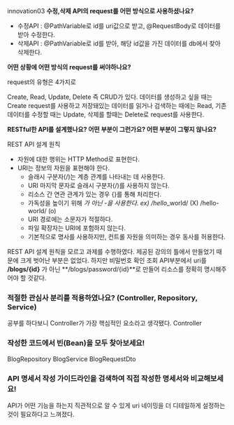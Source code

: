  innovation03
 **수정,삭제 API의 request를 어떤 방식으로 사용하셨나요?**

- 수정API : @PathVariable로 id를 uri값으로 받고, @RequestBody로 데이터를 받아 수정한다.
- 삭제API : @PathVariable로 id를 받아, 해당 id값을 가진 데이터를 db에서 찾아 삭제한다.

**어떤 상황에 어떤 방식의 request를 써야하나요?**

request의 유형은 4가지로

Create, Read, Update, Delete 즉 CRUD가 있다. 데이터를 생성하고 싶을 때는 Create request를 사용하고 저장돼있는 데이터를 읽거나 검색하는 때에는 Read, 기존 데이터를 수정할 때는 Update, 삭제를 할때는 Delete로 request를 사용한다. 

**RESTful한 API를 설계했나요? 어떤 부분이 그런가요? 어떤 부분이 그렇지 않나요?**

REST API 설계 원칙

- 자원에 대한 행위는 HTTP Method로 표현한다.
- URI는 정보의 자원을 표현해야 한다.
    - 슬래시 구분자(/)는 계층 관계를 나타내는 데 사용한다.
    - URI 마지막 문자로 슬래시 구분자(/)를 사용하지 않는다.
    - 리소스 간 연관 관계가 있는 경우 {}를 통해 처리한다.
    - 가독성을 높이기 위해  *가 아닌 -을 사용한다.  ex) /hello*_world/ (X) /hello-world/ (o)
    - URI 경로에는 소문자가 적절하다.
    - 파일 확장자는 URI에 포험하지 않는다.
    - 기본적으로 명사를 사용하지만, 컨트롤 자원을 의미하는 경우 동사를 허용한다.

REST API 설계 원칙을 모르고 과제를 수행하였다. 제공된 강의의 틀에서 만들었기 때문에 크게 벗어난 부분은 없었다. 하지만 비밀번호 확인 조회 API부분에서 uri를  **/blogs/{id}** 가 아닌 **/blogs/password/{id}**로 만들어 리소스를 정확히 명시해주어야 할 것같다.

### **적절한 관심사 분리를 적용하였나요? (Controller, Repository, Service)**

공부를 하다보니 Controller가 가장 핵심적인 요소라고 생각됐다. Controller 

### **작성한 코드에서 빈(Bean)을 모두 찾아보세요!**
BlogRepository   BlogService   BlogRequestDto


### **API 명세서 작성 가이드라인을 검색하여 직접 작성한 명세서와 비교해보세요!**
API가 어떤 기능을 하는지 직관적으로 알 수 있게 uri 네이밍을 더 디테일하게 설정하는 것이 필요하다고 느껴졌다.
